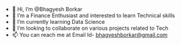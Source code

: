 - 👋 Hi, I’m @Bhagyesh Borkar
- 👀 I’m a Finance Enthusiast and interested to learn Technical skills
- 🌱 I’m currently learning Data Science
- 💞️ I’m looking to collaborate on various projects related to Tech
- 📫 You can reach me at Email Id- bhagyeshborkar@gmail.com

<!---
BBorkar1/BBorkar1 is a ✨ special ✨ repository because its `README.md` (this file) appears on your GitHub profile.
You can click the Preview link to take a look at your changes.
--->
